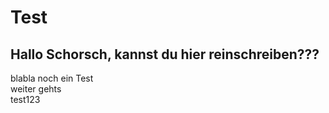 # Test

## Hallo Schorsch, kannst du hier reinschreiben???

blabla
noch ein Test  
weiter gehts  
test123

